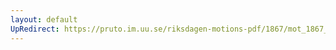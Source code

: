 ```yaml
---
layout: default
UpRedirect: https://pruto.im.uu.se/riksdagen-motions-pdf/1867/mot_1867__ak__15/mot_1867__ak__15-001.pdf
---
```

